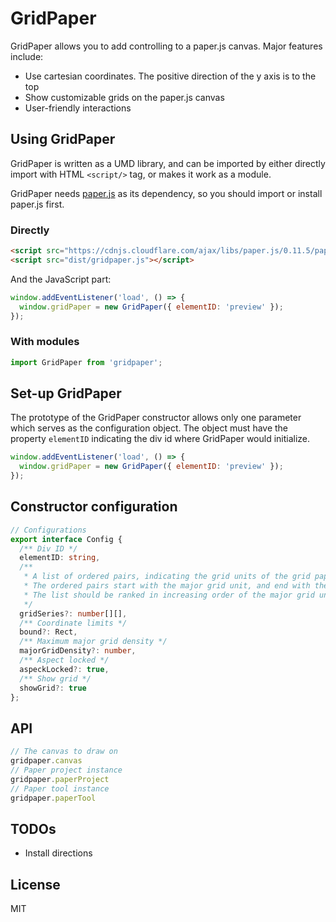 # GridPaper

GridPaper allows you to add controlling to a paper.js canvas. Major features include:

- Use cartesian coordinates. The positive direction of the y axis is to the top
- Show customizable grids on the paper.js canvas
- User-friendly interactions

## Using GridPaper

GridPaper is written as a UMD library, and can be imported by either directly import with HTML `<script/>` tag, or makes it work as a module.

GridPaper needs [paper.js](http://paperjs.org/) as its dependency, so you should import or install paper.js first.

### Directly

```html
<script src="https://cdnjs.cloudflare.com/ajax/libs/paper.js/0.11.5/paper-full.min.js"></script>
<script src="dist/gridpaper.js"></script>
```

And the JavaScript part:

```javascript
window.addEventListener('load', () => {
  window.gridPaper = new GridPaper({ elementID: 'preview' });
});
```

### With modules

```javascript
import GridPaper from 'gridpaper';
```

## Set-up GridPaper

The prototype of the GridPaper constructor allows only one parameter which serves as the configuration object. The object must have the property `elementID` indicating the div id where GridPaper would initialize.

```javascript
window.addEventListener('load', () => {
  window.gridPaper = new GridPaper({ elementID: 'preview' });
});
```

## Constructor configuration

```typescript
// Configurations
export interface Config {
  /** Div ID */
  elementID: string,
  /** 
   * A list of ordered pairs, indicating the grid units of the grid paper.
   * The ordered pairs start with the major grid unit, and end with the minor.
   * The list should be ranked in increasing order of the major grid units.
   */
  gridSeries?: number[][],
  /** Coordinate limits */
  bound?: Rect,
  /** Maximum major grid density */
  majorGridDensity?: number,
  /** Aspect locked */
  aspeckLocked?: true,
  /** Show grid */
  showGrid?: true
};
```

## API

```javascript
// The canvas to draw on
gridpaper.canvas
// Paper project instance
gridpaper.paperProject
// Paper tool instance
gridpaper.paperTool
```

## TODOs

- Install directions

## License

MIT
